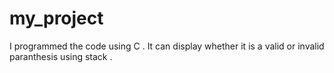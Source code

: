 # my_project
I programmed the code using C . It can display whether it is a valid or invalid paranthesis using stack .
